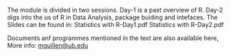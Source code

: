 The module is divided in two sessions. Day-1 is a past overview of R. Day-2 digs into the us of R in Data Analysis, package buiding and intefaces.
The Slides can be found in: 
  Statistics with R-Day1.pdf
  Statistics with R-Day2.pdf

Documents anf programmes mentioned in the text are also available here,
More info: mguillen@ub.edu
